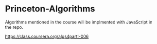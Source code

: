 Princeton-Algorithms
====================

Algorithms mentioned in the course will be implmented with JavaScript in the repo.

https://class.coursera.org/algs4partI-006
